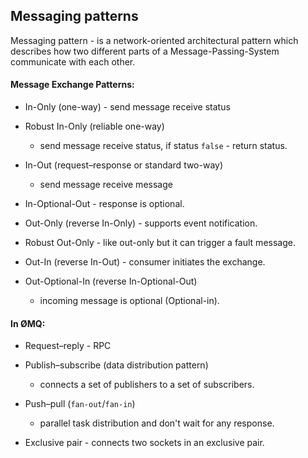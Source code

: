 Messaging patterns
-

Messaging pattern - is a network-oriented architectural pattern
which describes how two different parts of a Message-Passing-System
communicate with each other.

#### Message Exchange Patterns:

* In-Only (one-way) - send message receive status

* Robust In-Only (reliable one-way)
  - send message receive status, if status `false` - return status.

* In-Out (request–response or standard two-way)
  - send message receive message

* In-Optional-Out - response is optional.

* Out-Only (reverse In-Only) - supports event notification.

* Robust Out-Only - like out-only but it can trigger a fault message.

* Out-In (reverse In-Out) - consumer initiates the exchange.

* Out-Optional-In (reverse In-Optional-Out)
  - incoming message is optional (Optional-in).

#### In ØMQ:

* Request–reply - RPC

* Publish–subscribe (data distribution pattern)
  - connects a set of publishers to a set of subscribers.

* Push–pull (`fan-out`/`fan-in`)
  - parallel task distribution and don't wait for any response.

* Exclusive pair - connects two sockets in an exclusive pair.
